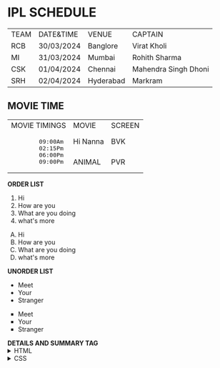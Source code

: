 <html>
  <body>
    <table>
      <h1><b>
      IPL SCHEDULE</b>
    </h1>
      <tr>
        <td>TEAM</td>
        <td>DATE&TIME</td>
        <td>VENUE</td>
        <td>CAPTAIN</td>
      </tr>
      <tr>
        <td>RCB</td>
        <td>30/03/2024</td>
        <td>Banglore</td>
        <td>Virat Kholi</td>
      </tr>
      <tr>
        <td>MI</td>
        <td>31/03/2024</td>
        <td>Mumbai</td>
        <td>Rohith Sharma</td>
      </tr>
      <tr>
        <td>CSK</td>
        <td>01/04/2024</td>
        <td>Chennai</td>
        <td>Mahendra Singh Dhoni</td>
      </tr>
      <tr>
        <td>SRH</td>
        <td>02/04/2024</td>
        <td>Hyderabad</td>
        <td>Markram</td>
      </tr>
    </table>
    <table>
      <h2><b>MOVIE TIME</b></h2>
      <tr>
        <td>MOVIE TIMINGS</td>
        <td>MOVIE</td>
        <td>SCREEN</td>
      </tr>
      <tr>
        <td rowspan="2">
          <pre>
        09:00Am
        02:15Pm
        06:00Pm
        09:00Pm</pre></td>
        <td>Hi Nanna</td>
        <td>BVK</td>
      </tr>
      <tr>
<!--         <td>
          <pre>
        09:00Am
        02:15Pm
        06:00Pm
        09:00Pm</pre>
        </td> -->
        <td>
          ANIMAL
        </td>
        <td>PVR</td>
      </tr>
        </table>
    <b>ORDER LIST</b>
    <ol>
      <li>Hi</li>
      <li>How are you</li>
      <li>What are you doing</li>
      <li>what's more</li>
    </ol>
    <ol type="A">
      <li>Hi</li>
      <li>How are you</li>
      <li>What are you doing</li>
      <li>what's more</li>
    </ol>
    <b>UNORDER LIST</b>
    <ul>
      <li>Meet</li>
      <li>Your</li>
      <li>Stranger</li>
    </ul>
     <ul type="square">
      <li>Meet</li>
      <li>Your</li>
      <li>Stranger</li>
    </ul>
    <b>DETAILS AND SUMMARY TAG</b>
    <details>
      <summary>HTML</summary>
      <p>HYPER TEXT MARKUP LANGUAGE</p>
    </details>
    <details>
      <summary>CSS</summary>
      <p>HYPER CASCADING STYLING SHEETS</p>
    </details>
  </body>
</html>
